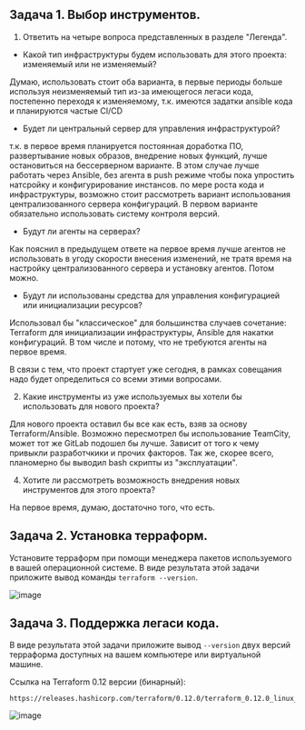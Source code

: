 
## Задача 1. Выбор инструментов. 

1. Ответить на четыре вопроса представленных в разделе "Легенда". 
- Какой тип инфраструктуры будем использовать для этого проекта: изменяемый или не изменяемый?

Думаю, использовать стоит оба варианта, в первые периоды больше используя неизменяемый тип из-за имеющегося легаси кода, постепенно переходя к изменяемому, т.к. имеются задатки ansible кода и планируются частые CI/CD

- Будет ли центральный сервер для управления инфраструктурой?

т.к. в первое время планируется постоянная доработка ПО, развертывание новых образов, внедрение новых функций, лучше остановиться на бессерверном варианте. В этом случае лучше работать через Ansible, без агента в push режиме чтобы пока упростить натсройку и конфигурирование инстансов. по мере роста кода и инфраструктуры, возможно стоит рассмотреть вариант использования централизованного сервера конфигураций. В первом варианте обязательно использовать систему контроля версий.

- Будут ли агенты на серверах?

Как пояснил в предыдущем ответе на первое время лучше агентов не использовать в угоду скорости внесения изменений, не тратя время на настройку централизованного сервера и установку агентов. Потом можно.

- Будут ли использованы средства для управления конфигурацией или инициализации ресурсов? 
 
 Использовал бы "классическое" для большинства случаев сочетание: Terraform для инициализации инфраструктуры, Ansible для накатки конфигураций. В том числе и потому, что не требуются агенты на первое время.
 
В связи с тем, что проект стартует уже сегодня, в рамках совещания надо будет определиться со всеми этими вопросами.

2. Какие инструменты из уже используемых вы хотели бы использовать для нового проекта? 

Для нового проекта оставил бы все как есть, взяв за основу Terraform/Ansible. Возможно пересмотрел бы использование TeamCity, может тот же GitLab подошел бы лучше. Зависит от того к чему привыкли разработчкики и прочих факторов. Так же, скорее всего, планомерно бы выводил bash скрипты из "эксплуатации". 

4. Хотите ли рассмотреть возможность внедрения новых инструментов для этого проекта? 

На первое время, думаю, достаточно того, что есть.

## Задача 2. Установка терраформ. 

Установите терраформ при помощи менеджера пакетов используемого в вашей операционной системе.
В виде результата этой задачи приложите вывод команды `terraform --version`.

![image](https://user-images.githubusercontent.com/22905019/163852282-bd915b7f-8c47-41eb-aee6-b464e0c7a079.png)


## Задача 3. Поддержка легаси кода. 

В виде результата этой задачи приложите вывод `--version` двух версий терраформа доступных на вашем компьютере 
или виртуальной машине.

Ссылка на Terraform 0.12 версии (бинарный):
```
https://releases.hashicorp.com/terraform/0.12.0/terraform_0.12.0_linux_amd64.zip
```

![image](https://user-images.githubusercontent.com/22905019/163857594-42a0ebff-7be8-442b-86cd-5b676ab4c3a5.png)

